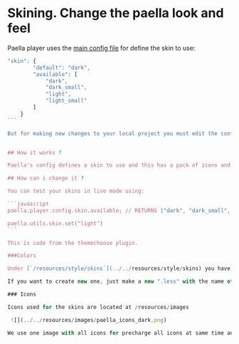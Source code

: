 # Skining. Change the paella look and feel


Paella player uses the [main config file](config.md) for define the skin to use:

````javascript
"skin": {
        "default": "dark",
        "available": [
            "dark",
            "dark_small",
            "light",
            "light_small"
        ]
    }
```

But for making new changes to your local project you must edit the config.json under `/build/player/config` directory.


## How it works ?

Paella's config defines a skin to use and this has a pack of icons and colors preconfigured to use. 

## How can i change it ?

You can test your skins in live mode using:

```javascript
paella.player.config.skin.available; // RETURNS ["dark", "dark_small", "light", "light_small"]

paella.utils.skin.set("light")
```

This is code from the themechoose plugin.

###Colors

Under [`/resources/style/skins`](../../resources/style/skins) you have all `*.less` files for change the colors of the current installed skins. 

If you want to create new one, just make a new ".less" with the name of your skin.

### Icons

Icons used for the skins are located at /resources/images

 ![](../../resources/images/paella_icons_dark.png)

We use one image with all icons for precharge all icons at same time and we use them using css (`background-image` and `background-size`), the icons are made for high resolution screens.
